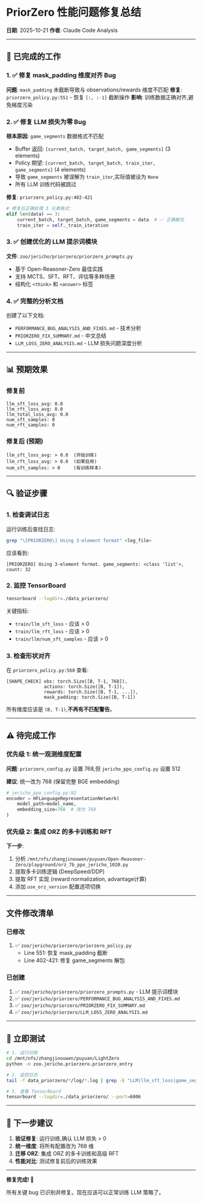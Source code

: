 # PriorZero 性能问题修复总结

**日期**: 2025-10-21
**作者**: Claude Code Analysis

---

## 🎯 已完成的工作

### 1. ✅ 修复 mask_padding 维度对齐 Bug

**问题**: `mask_padding` 未截断导致与 observations/rewards 维度不匹配
**修复**: `priorzero_policy.py:551` - 恢复 `[:, :-1]` 截断操作
**影响**: 训练数据正确对齐,避免梯度污染

### 2. ✅ 修复 LLM 损失为零 Bug

**根本原因**: `game_segments` 数据格式不匹配
- Buffer 返回: `[current_batch, target_batch, game_segments]` (3 elements)
- Policy 期望: `[current_batch, target_batch, train_iter, game_segments]` (4 elements)
- 导致 `game_segments` 被误解为 `train_iter`,实际值被设为 `None`
- 所有 LLM 训练代码被跳过

**修复**: `priorzero_policy.py:402-421`
```python
# 修复后正确处理 3 元素格式:
elif len(data) == 3:
    current_batch, target_batch, game_segments = data  # ✅ 正确解包
    train_iter = self._train_iteration
```

### 3. ✅ 创建优化的 LLM 提示词模块

**文件**: `zoo/jericho/priorzero/priorzero_prompts.py`
- 基于 Open-Reasoner-Zero 最佳实践
- 支持 MCTS、SFT、RFT、评估等多种场景
- 结构化 `<think>` 和 `<answer>` 标签

### 4. ✅ 完整的分析文档

创建了以下文档:
- `PERFORMANCE_BUG_ANALYSIS_AND_FIXES.md` - 技术分析
- `PRIORZERO_FIX_SUMMARY.md` - 中文总结
- `LLM_LOSS_ZERO_ANALYSIS.md` - LLM 损失问题深度分析

---

## 📊 预期效果

### 修复前
```
llm_sft_loss_avg: 0.0
llm_rft_loss_avg: 0.0
llm_total_loss_avg: 0.0
num_sft_samples: 0
num_rft_samples: 0
```

### 修复后 (预期)
```
llm_sft_loss_avg: > 0.0  (开始训练)
llm_rft_loss_avg: > 0.0  (如果启用)
num_sft_samples: > 0     (有训练样本)
```

---

## 🔍 验证步骤

### 1. 检查调试日志

运行训练后查找日志:
```bash
grep "\[PRIORZERO\] Using 3-element format" <log_file>
```

应该看到:
```
[PRIORZERO] Using 3-element format. game_segments: <class 'list'>, count: 32
```

### 2. 监控 TensorBoard

```bash
tensorboard --logdir=./data_priorzero/
```

关键指标:
- `train/llm_sft_loss` - 应该 > 0
- `train/llm_rft_loss` - 应该 > 0
- `train/llm/num_sft_samples` - 应该 > 0

### 3. 检查形状对齐

在 `priorzero_policy.py:568` 查看:
```
[SHAPE_CHECK] obs: torch.Size([B, T-1, 768]),
              actions: torch.Size([B, T-1]),
              rewards: torch.Size([B, T-1, ...]),
              mask_padding: torch.Size([B, T-1])
```

所有维度应该是 `(B, T-1)`,**不再有不匹配警告**。

---

## ⚠️ 待完成工作

### 优先级 1: 统一观测维度配置

**问题**: `priorzero_config.py` 设置 768,但 `jericho_ppo_config.py` 设置 512

**建议**: 统一改为 768 (保留完整 BGE embedding)
```python
# jericho_ppo_config.py:92
encoder = HFLanguageRepresentationNetwork(
    model_path=model_name,
    embedding_size=768  # 改为 768
)
```

### 优先级 2: 集成 ORZ 的多卡训练和 RFT

**下一步**:
1. 分析 `/mnt/nfs/zhangjinouwen/puyuan/Open-Reasoner-Zero/playground/orz_7b_ppo_jericho_1020.py`
2. 提取多卡训练逻辑 (DeepSpeed/DDP)
3. 提取 RFT 实现 (reward normalization, advantage计算)
4. 添加 `use_orz_version` 配置选项切换

---

##  文件修改清单

### 已修改
1. ✅ `zoo/jericho/priorzero/priorzero_policy.py`
   - Line 551: 恢复 mask_padding 截断
   - Line 402-421: 修复 game_segments 解包

### 已创建
1. ✅ `zoo/jericho/priorzero/priorzero_prompts.py` - LLM 提示词模块
2. ✅ `zoo/jericho/priorzero/PERFORMANCE_BUG_ANALYSIS_AND_FIXES.md`
3. ✅ `zoo/jericho/priorzero/PRIORZERO_FIX_SUMMARY.md`
4. ✅ `zoo/jericho/priorzero/LLM_LOSS_ZERO_ANALYSIS.md`

---

## 🚀 立即测试

```bash
# 1. 运行训练
cd /mnt/nfs/zhangjinouwen/puyuan/LightZero
python -m zoo.jericho.priorzero.priorzero_entry

# 2. 监控日志
tail -f data_priorzero/*/log/*.log | grep -E "LLM|llm_sft_loss|game_segments"

# 3. 查看 TensorBoard
tensorboard --logdir=./data_priorzero/ --port=6006
```

---

## 📝 下一步建议

1. **验证修复**: 运行训练,确认 LLM 损失 > 0
2. **统一维度**: 将所有配置改为 768 维
3. **迁移 ORZ**: 集成 ORZ 的多卡训练和高级 RFT
4. **性能对比**: 测试修复前后的训练效果

---

**修复完成! 🎉**

所有关键 bug 已识别并修复。现在应该可以正常训练 LLM 策略了。
